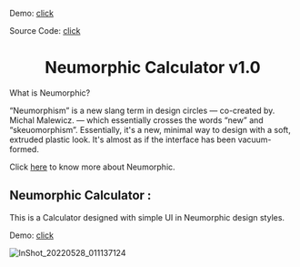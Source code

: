 
Demo: <a href="https://the-young-programmer.github.io/Neumorphic-Calculator/" target="_blank"> click </a>

Source Code: <a href="https://github.com/The-Young-Programmer/Neumorphic-Calculator"> click </a>



<h1 align="center">
 Neumorphic Calculator v1.0
</h1>


What is Neumorphic?

“Neumorphism” is a new slang term in design circles — co-created by. Michal Malewicz. 
— which essentially crosses the words “new” and “skeuomorphism”.
Essentially, it's a new, minimal way to design with a soft, extruded plastic look.
It's almost as if the interface has been vacuum-formed.

Click <a href="https://www.justinmind.com/blog/neumorphism-ui/" target="_blank">here</a> to know more about Neumorphic. 


## Neumorphic Calculator :

This is a Calculator designed with simple UI in Neumorphic design styles.

Demo: <a href="https://the-young-programmer.github.io/Neumorphic-Calculator/" target="_blank"> click </a>














  
  
  
  ![InShot_20220528_011137124](https://user-images.githubusercontent.com/79866006/170802166-1aa6e64b-e1aa-489b-bdde-9de96a4687b6.jpg)

  
  
  
  
  




